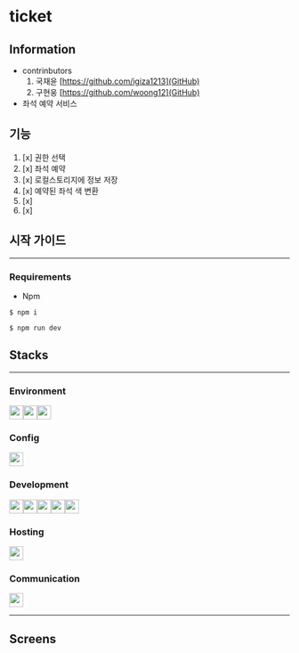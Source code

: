# ticket

## Information

- contrinbutors
  1. 국재윤 [https://github.com/igiza1213](GitHub)
  2. 구현웅 [https://github.com/woong12](GitHub)
- 좌석 예약 서비스

## 기능

1. [x] 권한 선택
2. [x] 좌석 예약
3. [x] 로컬스토리지에 정보 저장
4. [x] 예약된 좌석 색 변환
5. [x]
6. [x]

## 시작 가이드

---

### Requirements

- Npm

```
$ npm i
```

```
$ npm run dev
```

## Stacks

---

### Environment

<img height='25' src="https://img.shields.io/badge/Visual Studio Code-007ACC?style=flat-square&logo=Visual Studio Code&logoColor=white"/><img height='25' src="https://img.shields.io/badge/Git-F05032?style=flat-square&logo=Git&logoColor=white"/><img height='25' src="https://img.shields.io/badge/GitHub-181717?style=flat-square&logo=GitHub&logoColor=white"/>

### Config

<img height='25' src="https://img.shields.io/badge/npm-CB3837?style=flat-square&logo=npm&logoColor=white"/>

### Development

<img height='25' src="https://img.shields.io/badge/HTML-E34F26?style=flat-square&logo=HTML5&logoColor=white"/><img height='25' src="https://img.shields.io/badge/CSS-1572B6?style=flat-square&logo=CSS3&logoColor=white"/><img height='25' src="https://img.shields.io/badge/JavaScript-F7DF1E?style=flat-square&logo=JavaScript&logoColor=white"/><img height='25' src="https://img.shields.io/badge/Next.Js-000000?style=flat-square&logo=Next.Js&logoColor=white"/><img height='25' src="https://img.shields.io/badge/MongoDB-47A248?style=flat-square&logo=MongoDB&logoColor=white"/>

### Hosting

<img height='25' src="https://img.shields.io/badge/Vercel-000000?style=flat-square&logo=Vercel&logoColor=white"/>

### Communication

<img height='25' src="https://img.shields.io/badge/Discord-5865F2?style=flat-square&logo=Discord&logoColor=white"/>

---

## Screens
